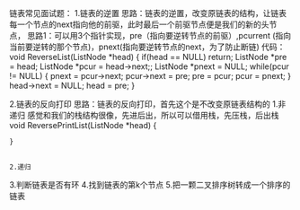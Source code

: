 链表常见面试题：
1.链表的逆置
    思路：链表的逆置，改变原链表的结构，让链表每一个节点的next指向他的前驱，此时最后一个前驱节点便是我们的新的头节点，
        思路1：可以用3个指针实现，pre（指向要逆转节点的前驱）,pcurrent (指向当前要逆转的那个节点)，pnext(指向要逆转节点的next，为了防止断链)
        代码：
            void ReverseList(ListNode *head)
            {
                if(head == NULL)
                    return;
                ListNode *pre = head;
                ListNode *pcur = head->next;;
                ListNode *pnext = NULL;
                while(pcur != NULL)
                {
                    pnext = pcur->next;
                    pcur->next = pre;
                    pre = pcur;
                    pcur = pnext;
                }
                head->next = NULL;
                head = pre;
            }
        
2.链表的反向打印
    思路：链表的反向打印，首先这个是不改变原链表结构的
    1.非递归
    感觉和我们的栈结构很像，先进后出，所以可以借用栈，先压栈，后出栈
    void ReversePrintList(ListNode *head)
    {
        
    }
    
    
    2.递归
    
3.判断链表是否有环
4.找到链表的第k个节点
5.把一颗二叉排序树转成一个排序的链表
